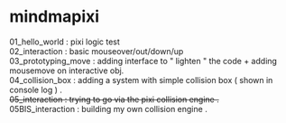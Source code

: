 mindmapixi
==========

01_hello_world : pixi logic test <br>
02_interaction : basic mouseover/out/down/up <br>
03_prototyping_move : adding interface to " lighten " the code + adding mousemove on interactive obj. <br>
04_collision_box : adding a system with simple collision box ( shown in console log ) .<br>
<del>05_interaction : trying to go via the pixi collision engine .</del><br>
05BIS_interaction : building my own collision engine .<br>
